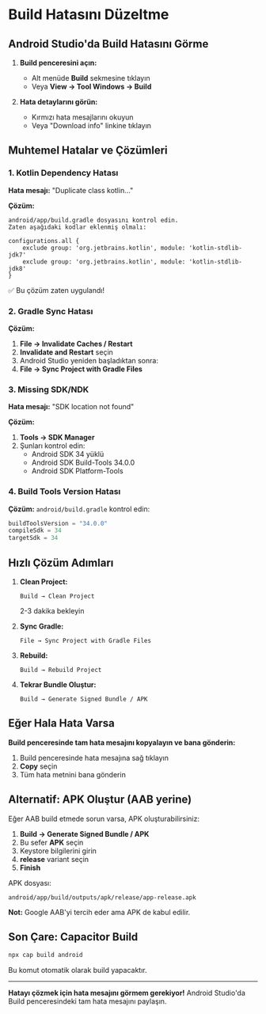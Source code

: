 # Build Hatasını Düzeltme

## Android Studio'da Build Hatasını Görme

1. **Build penceresini açın:**
   - Alt menüde **Build** sekmesine tıklayın
   - Veya **View → Tool Windows → Build**

2. **Hata detaylarını görün:**
   - Kırmızı hata mesajlarını okuyun
   - Veya "Download info" linkine tıklayın

## Muhtemel Hatalar ve Çözümleri

### 1. Kotlin Dependency Hatası

**Hata mesajı:** "Duplicate class kotlin..."

**Çözüm:**
```
android/app/build.gradle dosyasını kontrol edin.
Zaten aşağıdaki kodlar eklenmiş olmalı:

configurations.all {
    exclude group: 'org.jetbrains.kotlin', module: 'kotlin-stdlib-jdk7'
    exclude group: 'org.jetbrains.kotlin', module: 'kotlin-stdlib-jdk8'
}
```

✅ Bu çözüm zaten uygulandı!

### 2. Gradle Sync Hatası

**Çözüm:**
1. **File → Invalidate Caches / Restart**
2. **Invalidate and Restart** seçin
3. Android Studio yeniden başladıktan sonra:
4. **File → Sync Project with Gradle Files**

### 3. Missing SDK/NDK

**Hata mesajı:** "SDK location not found"

**Çözüm:**
1. **Tools → SDK Manager**
2. Şunları kontrol edin:
   - Android SDK 34 yüklü
   - Android SDK Build-Tools 34.0.0
   - Android SDK Platform-Tools

### 4. Build Tools Version Hatası

**Çözüm:**
`android/build.gradle` kontrol edin:
```gradle
buildToolsVersion = "34.0.0"
compileSdk = 34
targetSdk = 34
```

## Hızlı Çözüm Adımları

1. **Clean Project:**
   ```
   Build → Clean Project
   ```
   2-3 dakika bekleyin

2. **Sync Gradle:**
   ```
   File → Sync Project with Gradle Files
   ```

3. **Rebuild:**
   ```
   Build → Rebuild Project
   ```

4. **Tekrar Bundle Oluştur:**
   ```
   Build → Generate Signed Bundle / APK
   ```

## Eğer Hala Hata Varsa

**Build penceresinde tam hata mesajını kopyalayın ve bana gönderin:**

1. Build penceresinde hata mesajına sağ tıklayın
2. **Copy** seçin
3. Tüm hata metnini bana gönderin

## Alternatif: APK Oluştur (AAB yerine)

Eğer AAB build etmede sorun varsa, APK oluşturabilirsiniz:

1. **Build → Generate Signed Bundle / APK**
2. Bu sefer **APK** seçin
3. Keystore bilgilerini girin
4. **release** variant seçin
5. **Finish**

APK dosyası:
```
android/app/build/outputs/apk/release/app-release.apk
```

**Not:** Google AAB'yi tercih eder ama APK de kabul edilir.

## Son Çare: Capacitor Build

```bash
npx cap build android
```

Bu komut otomatik olarak build yapacaktır.

---

**Hatayı çözmek için hata mesajını görmem gerekiyor!**
Android Studio'da Build penceresindeki tam hata mesajını paylaşın.
